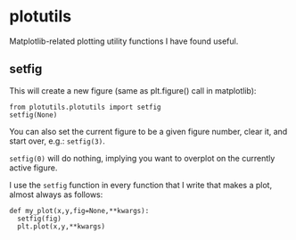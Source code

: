 plotutils
=========

Matplotlib-related plotting utility functions I have found useful.

setfig
------
This will create a new figure (same as plt.figure() call in matplotlib):
```
from plotutils.plotutils import setfig
setfig(None)
```
You can also set the current figure to be a given figure number, clear it, and start over, e.g.: `setfig(3)`.

`setfig(0)` will do nothing, implying you want to overplot on the currently active figure.

I use the `setfig` function in every function that I write that makes a plot, almost always as follows:

```
def my_plot(x,y,fig=None,**kwargs):
  setfig(fig)
  plt.plot(x,y,**kwargs)
```
